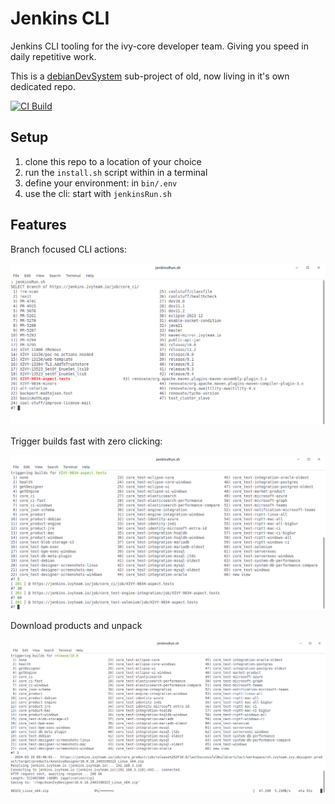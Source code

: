 # Jenkins CLI

Jenkins CLI tooling for the ivy-core developer team.
Giving you speed in daily repetitive work.

This is a [debianDevSystem](https://github.com/ivy-rew/debianDevSystem) sub-project of old, now living in it's own dedicated repo.

[![CI Build](https://github.com/ivy-rew/jenkinsCli/actions/workflows/ci.yml/badge.svg)](https://github.com/ivy-rew/jenkinsCli/actions/workflows/ci.yml)

## Setup

1. clone this repo to a location of your choice
2. run the `install.sh` script within in a terminal
3. define your environment: in `bin/.env`
4. use the cli: start with `jenkinsRun.sh`

## Features

Branch focused CLI actions:

![cli-branchSelect.png](doc/img/cli-branchSelect.png)

Trigger builds fast with zero clicking:

![cli-runBuilds.png](doc/img/cli-runBuilds.png)

Download products and unpack

![cli-download.png](doc/img/cli-download.png)
